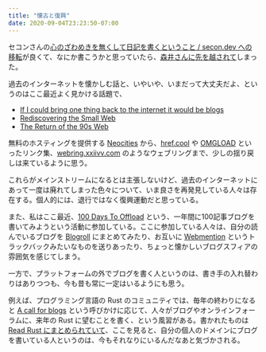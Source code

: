 ```yaml
---
title: "懐古と復興"
date: 2020-09-04T23:23:50-07:00
---
```

セコンさんの[心のざわめきを無くして日記を書くということ / secon.dev への移転](https://secon.dev/entry/2020/09/03/172016/)が良くて、なにか書こうかと思っていたら、[森井さんに先を越されて](https://portalshit.net/2020/09/04/the-internet-jomon-period)しまった。

過去のインターネットを懐かしむ話と、いやいや、いまだって大丈夫だよ、というのはここ最近よく見かける話題で、

* [If I could bring one thing back to the internet it would be blogs](http://tttthis.com/blog/if-i-could-bring-one-thing-back-to-the-internet-it-would-be-blogs)
* [Rediscovering the Small Web](https://neustadt.fr/essays/the-small-web/)
* [The Return of the 90s Web](https://mxb.dev/blog/the-return-of-the-90s-web/)

無料のホスティングを提供する [Neocities](https://neocities.org/) から、[href.cool](https://href.cool/) や [OMGLOAD](https://omglord.com/) といったリンク集、[webring.xxiivv.com](https://webring.xxiivv.com/) のようなウェブリングまで、少しの揺り戻しは来ているように思う。

これらがメインストリームになるとは主張しないけど、過去のインターネットにあって一度は廃れてしまった色々について、いま良さを再発見している人々は存在する。個人的には、退行ではなく復興運動だと思っている。

また、私はここ最近、[100 Days To Offload](https://100daystooffload.com/) という、一年間に100記事ブログを書いてみようという活動に参加している。ここに参加している人々は、自分の読んでいるブログを [Blogroll](https://kevq.uk/blogroll/) にまとめてみたり、お互いに [Webmention](https://indieweb.org/Webmention) というトラックバックみたいなものを送りあったり、ちょっと懐かしいブログスフィアの雰囲気を感じてしまう。

一方で、プラットフォームの外でブログを書く人というのは、書き手の入れ替わりはありつつも、今も昔も常に一定はいるようにも思う。

例えば、プログラミング言語の Rust のコミュニティでは、毎年の終わりになると [A call for blogs](https://blog.rust-lang.org/2019/10/29/A-call-for-blogs-2020.html) という呼びかけに応じて、人々がブログやオンラインフォーラムに、来年の Rust に望むことを書く、という風習がある。書かれたものは [Read Rust にまとめられていて](https://readrust.net/rust-2020)、ここを見ると、自分の個人のドメインにブログを書いている人というのは、今もそれなりにいるんだなあと気づかされる。
